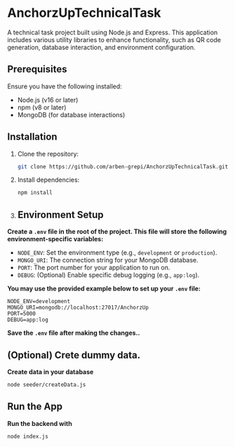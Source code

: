 # AnchorzUpTechnicalTask

A technical task project built using Node.js and Express. This application includes various utility libraries to enhance functionality, such as QR code generation, database interaction, and environment configuration.

## Prerequisites

Ensure you have the following installed:

- Node.js (v16 or later)
- npm (v8 or later)
- MongoDB (for database interactions)

## Installation

1. Clone the repository:
   ```bash
   git clone https://github.com/arben-grepi/AnchorzUpTechnicalTask.git && cd AnchorzUpTechnicalTask
   ```

2. Install dependencies:
   ```bash
   npm install
   ```

3. ## Environment Setup

**Create a `.env` file in the root of the project. This file will store the following environment-specific variables:**

   - `NODE_ENV`: Set the environment type (e.g., `development` or `production`).
   - `MONGO_URI`: The connection string for your MongoDB database.
   - `PORT`: The port number for your application to run on.
   - `DEBUG`: (Optional) Enable specific debug logging (e.g., `app:log`).


**You may use the provided example below to set up your `.env` file:**

```plaintext
NODE_ENV=development
MONGO_URI=mongodb://localhost:27017/AnchorzUp
PORT=5000
DEBUG=app:log
```
**Save the `.env` file after making the changes..**

## (Optional) Crete dummy data.

**Create data in your database**

   ```bash
   node seeder/createData.js 
   ```


## Run the App

**Run the backend with**
   ```bash
   node index.js
   ```
